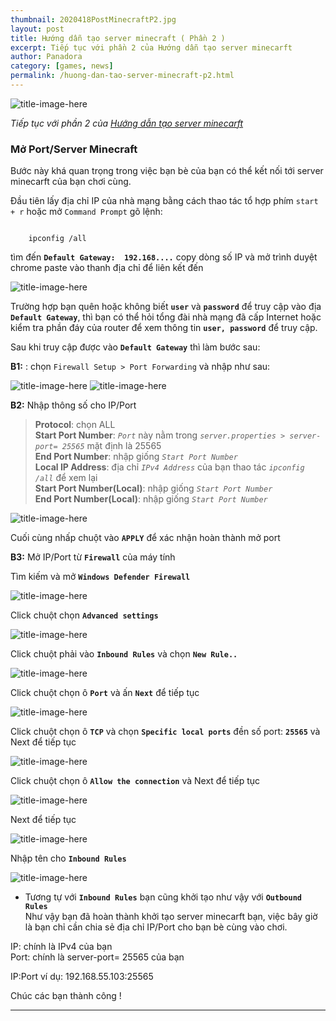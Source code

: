 ```yaml
---
thumbnail: 2020418PostMinecraftP2.jpg
layout: post
title: Hướng dẫn tạo server minecraft ( Phần 2 )
excerpt: Tiếp tục với phần 2 của Hướng dẫn tạo server minecarft
author: Panadora
category: [games, news]
permalink: /huong-dan-tao-server-minecraft-p2.html
---
```


![title-image-here](../assets/images/2020418NetherPotal.jpg)

*Tiếp tục với phần 2 của [Hướng dẫn tạo server minecarft](/huong-dan-tao-server-minecraft-p1.html)*

<h3 style="font-weight: bold;">Mở Port/Server Minecraft</h3>

Bước này khá quan trọng trong việc bạn bè của bạn có thể kết nối tới server minecarft của bạn chơi cùng.

Đầu tiên lấy địa chỉ IP của nhà mạng bằng cách thao tác tổ hợp phím `start + r` hoặc mở `Command Prompt` gõ lệnh:

```console

	ipconfig /all

```
tìm đến **`Default Gateway:  192.168....`** copy dòng số IP và mở trình duyệt chrome paste vào thanh địa chỉ để liên kết đến 

![title-image-here](../assets/images/2020418IPv4.png)

Trường hợp bạn quên hoặc không biết **`user`** và **`password`** để truy cập vào địa **`Default Gateway`**, thì bạn có thể hỏi tổng đài nhà mạng đã cấp Internet hoặc kiểm tra phần đáy của router để xem thông tin **`user, password`** để truy cập.

Sau khi truy cập được vào **`Default Gateway`** thì làm bước sau:

**B1:** : chọn `Firewall Setup > Port Forwarding` và nhập như sau:

![title-image-here](../assets/images/2020418Setting1.png)
![title-image-here](../assets/images/2020418Setting2.png)

**B2:** Nhập thông số cho IP/Port

> **Protocol**: chọn ALL <br>
> **Start Port Number**: *`Port`* này nằm trong *`server.properties > server-port= 25565`* mặt định là 25565 <br>
> **End Port Number**: nhập giống *`Start Port Number`* <br>
> **Local IP Address**: địa chỉ *`IPv4 Address`* của bạn thao tác *`ipconfig /all`* để xem lại<br>
> **Start Port Number(Local)**: nhập giống *`Start Port Number`* <br>
> **End Port Number(Local)**: nhập giống *`Start Port Number`* <br>

![title-image-here](../assets/images/2020418Setting3.png)

Cuối cùng nhấp chuột vào **`APPLY`** để xác nhận hoàn thành mở port

**B3:** Mở IP/Port từ **`Firewall`** của máy tính

Tìm kiếm và mở **`Windows Defender Firewall`**

![title-image-here](../assets/images/2020418FireWall1.png)

Click chuột chọn **`Advanced settings`**

![title-image-here](../assets/images/2020418FireWall2.png)

Click chuột phải vào **`Inbound Rules`** và chọn **`New Rule..`**

![title-image-here](../assets/images/2020418FireWall3.png)

Click chuột chọn ô **`Port`** và ấn **`Next`** để tiếp tục

![title-image-here](../assets/images/2020418FireWall4.png)

Click chuột chọn ô **`TCP`** và chọn **`Specific local ports`** đền số port: **`25565`** và Next để tiếp tục

![title-image-here](../assets/images/2020418FireWall5.png)

Click chuột chọn ô **`Allow the connection`** và Next để tiếp tục

![title-image-here](../assets/images/2020418FireWall6.png)

Next để tiếp tục

![title-image-here](../assets/images/2020418FireWall7.png)

Nhập tên cho **`Inbound Rules`** 

![title-image-here](../assets/images/2020418FireWall8.png)

- Tương tự với **`Inbound Rules`** bạn cũng khởi tạo như vậy với **`Outbound Rules`**<br>
Như vậy bạn đã hoàn thành khởi tạo server minecarft bạn, việc bây giờ là bạn chỉ cần chia sẻ địa chỉ IP/Port cho bạn bè cùng vào chơi.

IP: chính là IPv4 của bạn<br>
Port: chính là server-port= 25565 của bạn

IP:Port ví dụ: 192.168.55.103:25565

Chúc các bạn thành công !

<hr>